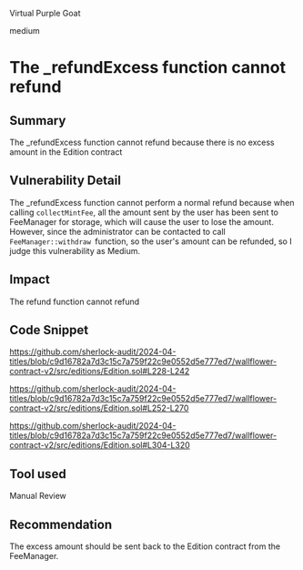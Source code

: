 Virtual Purple Goat

medium

# The _refundExcess function cannot refund

## Summary

The _refundExcess function cannot refund because there is no excess amount in the Edition contract

## Vulnerability Detail

The _refundExcess function cannot perform a normal refund because when calling `collectMintFee`, all the amount sent by the user has been sent to FeeManager for storage, which will cause the user to lose the amount. However, since the administrator can be contacted to call `FeeManager::withdraw `function, so the user's amount can be refunded, so I judge this vulnerability as Medium.

## Impact

The refund function cannot refund

## Code Snippet

https://github.com/sherlock-audit/2024-04-titles/blob/c9d16782a7d3c15c7a759f22c9e0552d5e777ed7/wallflower-contract-v2/src/editions/Edition.sol#L228-L242

https://github.com/sherlock-audit/2024-04-titles/blob/c9d16782a7d3c15c7a759f22c9e0552d5e777ed7/wallflower-contract-v2/src/editions/Edition.sol#L252-L270

https://github.com/sherlock-audit/2024-04-titles/blob/c9d16782a7d3c15c7a759f22c9e0552d5e777ed7/wallflower-contract-v2/src/editions/Edition.sol#L304-L320

## Tool used

Manual Review

## Recommendation

The excess amount should be sent back to the Edition contract from the FeeManager.